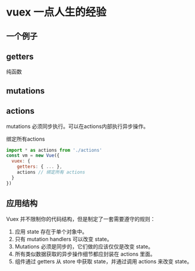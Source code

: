 # vuex 一点人生的经验

## 一个例子

## getters

纯函数

## mutations

## actions

mutations 必须同步执行。可以在actions内部执行异步操作。

绑定所有actions
```javascript
import * as actions from './actions'
const vm = new Vue({
  vuex: {
    getters: { ... },
    actions // 绑定所有 actions
  }
})
```


## 应用结构

Vuex 并不限制你的代码结构，但是制定了一套需要遵守的规则：

1. 应用 state 存在于单个对象中。
2. 只有 mutation handlers 可以改变 state。
3. Mutations 必须是同步的，它们做的应该仅仅是改变 state。
4. 所有类似数据获取的异步操作细节都应封装在 actions 里面。
5. 组件通过 getters 从 store 中获取 state，并通过调用 actions 来改变 state。











